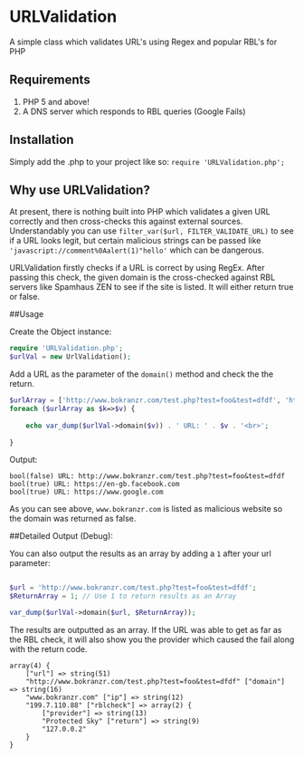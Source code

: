 # URLValidation
A simple class which validates URL's using Regex and popular RBL's for PHP

## Requirements
1. PHP 5 and above!
2. A DNS server which responds to RBL queries (Google Fails) 

## Installation
Simply add the .php to your project like so: `require 'URLValidation.php';`

## Why use URLValidation?
At present, there is nothing built into PHP which validates a given URL correctly and then cross-checks this against external sources. Understandably you can use `filter_var($url, FILTER_VALIDATE_URL)` to see if a URL looks legit, but certain malicious strings can be passed like `'javascript://comment%0Aalert(1)"hello'` which can be dangerous. 	

URLValidation firstly checks if a URL is correct by using RegEx. After passing this check, the given domain is the cross-checked against RBL servers like Spamhaus ZEN to see if the site is listed. It will either return true or false. 

##Usage

Create the Object instance:

```php
require 'URLValidation.php';
$urlVal = new UrlValidation();
```
Add a URL as the parameter of the `domain()` method and check the the return.

```php
$urlArray = ['http://www.bokranzr.com/test.php?test=foo&test=dfdf', 'https://en-gb.facebook.com', 'https://www.google.com'];
foreach ($urlArray as $k=>$v) {
    
    echo var_dump($urlVal->domain($v)) . ' URL: ' . $v . '<br>';
    
}
```

Output:

```
bool(false) URL: http://www.bokranzr.com/test.php?test=foo&test=dfdf
bool(true) URL: https://en-gb.facebook.com
bool(true) URL: https://www.google.com
```
As you can see above, `www.bokranzr.com` is listed as malicious website so the domain was returned as false. 

##Detailed Output (Debug):

You can also output the results as an array by adding a `1` after your url parameter:

```php

$url = 'http://www.bokranzr.com/test.php?test=foo&test=dfdf';
$ReturnArray = 1; // Use 1 to return results as an Array

var_dump($urlVal->domain($url, $ReturnArray));

```

The results are outputted as an array. If the URL was able to get as far as the RBL check, it will also show you the provider which caused the fail along with the return code. 

```
array(4) {
	["url"] => string(51)
	"http://www.bokranzr.com/test.php?test=foo&test=dfdf" ["domain"] => string(16)
	"www.bokranzr.com" ["ip"] => string(12)
	"199.7.110.88" ["rblcheck"] => array(2) {
		["provider"] => string(13)
		"Protected Sky" ["return"] => string(9)
		"127.0.0.2"
	}
}

```

